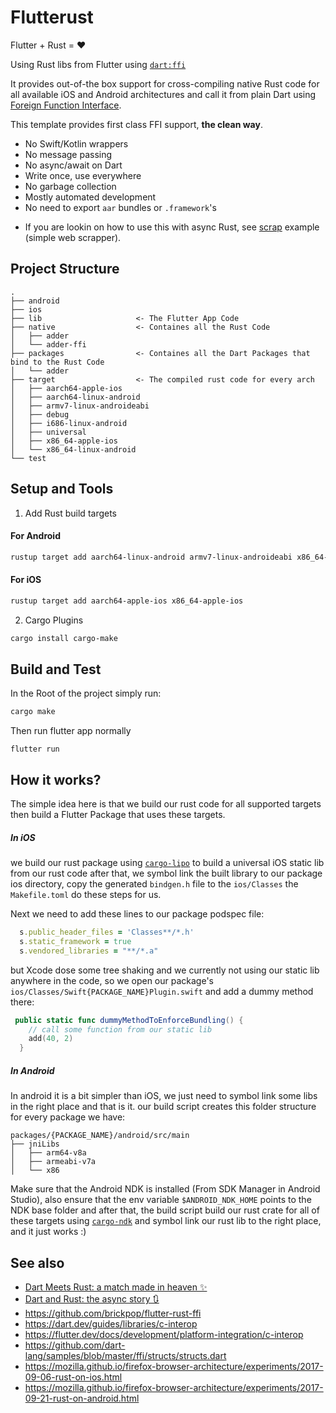 # Flutterust

Flutter + Rust = :heart:

Using Rust libs from Flutter using [`dart:ffi`](https://dart.dev/guides/libraries/c-interop)

It provides out-of-the box support for cross-compiling native Rust code for all available iOS and Android architectures and call it from plain Dart using [Foreign Function Interface](https://en.wikipedia.org/wiki/Foreign_function_interface).

This template provides first class FFI support, **the clean way**.

- No Swift/Kotlin wrappers
- No message passing
- No async/await on Dart
- Write once, use everywhere
- No garbage collection
- Mostly automated development
- No need to export `aar` bundles or `.framework`'s

* If you are lookin on how to use this with async Rust, see [scrap](native/scrap-ffi/src/lib.rs) example (simple web scrapper).

## Project Structure

```
.
├── android
├── ios
├── lib                     <- The Flutter App Code
├── native                  <- Containes all the Rust Code
│   ├── adder
│   └── adder-ffi
├── packages                <- Containes all the Dart Packages that bind to the Rust Code
│   └── adder
├── target                  <- The compiled rust code for every arch
│   ├── aarch64-apple-ios
│   ├── aarch64-linux-android
│   ├── armv7-linux-androideabi
│   ├── debug
│   ├── i686-linux-android
│   ├── universal
│   ├── x86_64-apple-ios
│   └── x86_64-linux-android
└── test
```

## Setup and Tools

1. Add Rust build targets

#### For Android

```sh
rustup target add aarch64-linux-android armv7-linux-androideabi x86_64-linux-android i686-linux-android
```

#### For iOS

```sh
rustup target add aarch64-apple-ios x86_64-apple-ios
```

2. Cargo Plugins

```sh
cargo install cargo-make
```

## Build and Test

In the Root of the project simply run:

```sh
cargo make
```

Then run flutter app normally

```
flutter run
```

## How it works?

The simple idea here is that we build our rust code for all supported targets
then build a Flutter Package that uses these targets.

##### In iOS

we build our rust package using [`cargo-lipo`](https://github.com/TimNN/cargo-lipo) to build a universal iOS static lib from our rust code
after that, we symbol link the built library to our package ios directory, copy the generated `bindgen.h` file to the `ios/Classes`
the `Makefile.toml` do these steps for us.

Next we need to add these lines to our package podspec file:

```rb
  s.public_header_files = 'Classes**/*.h'
  s.static_framework = true
  s.vendored_libraries = "**/*.a"
```

but Xcode dose some tree shaking and we currently not using our static lib anywhere in the code, so we open our package's `ios/Classes/Swift{PACKAGE_NAME}Plugin.swift` and add a dummy method there:

```swift
 public static func dummyMethodToEnforceBundling() {
    // call some function from our static lib
    add(40, 2)
  }
```

##### In Android

In android it is a bit simpler than iOS, we just need to symbol link some libs in the right place and that is it.
our build script creates this folder structure for every package we have:

```
packages/{PACKAGE_NAME}/android/src/main
├── jniLibs
│   ├── arm64-v8a
│   ├── armeabi-v7a
│   └── x86
```

Make sure that the Android NDK is installed (From SDK Manager in Android Studio), also ensure that the env variable `$ANDROID_NDK_HOME` points to the NDK base folder
and after that, the build script build our rust crate for all of these targets using [`cargo-ndk`](https://github.com/bbqsrc/cargo-ndk)
and symbol link our rust lib to the right place, and it just works :)

## See also

- [Dart Meets Rust: a match made in heaven ✨](https://dev.to/sunshine-chain/dart-meets-rust-a-match-made-in-heaven-9f5)
- [Dart and Rust: the async story 🔃](https://dev.to/sunshine-chain/rust-and-dart-the-async-story-3adk)
- https://github.com/brickpop/flutter-rust-ffi
- https://dart.dev/guides/libraries/c-interop
- https://flutter.dev/docs/development/platform-integration/c-interop
- https://github.com/dart-lang/samples/blob/master/ffi/structs/structs.dart
- https://mozilla.github.io/firefox-browser-architecture/experiments/2017-09-06-rust-on-ios.html
- https://mozilla.github.io/firefox-browser-architecture/experiments/2017-09-21-rust-on-android.html
